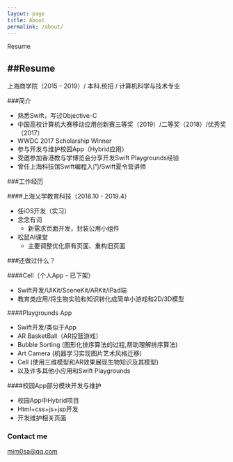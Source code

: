 ```yaml
---
layout: page
title: About
permalink: /about/
---
```


Resume

##Resume
-----

上海商学院（2015 - 2019）/ 本科.统招 / 计算机科学与技术专业

###简介

* 熟悉Swift，写过Objective-C
* 中国高校计算机大赛移动应用创新赛三等奖（2019）/二等奖（2018）/优秀奖（2017）
* WWDC 2017 Scholarship Winner
* 参与开发与维护校园App（Hybrid应用）
* 受邀参加香港教与学博览会分享开发Swift Playgrounds经验
* 曾任上海科技馆Swift编程入门/Swift夏令营讲师

###工作经历

####上海乂学教育科技（2018.10 - 2019.4）
* 任iOS开发（实习）
* 念念有词
	* 新需求页面开发，封装公用小组件
* 松鼠AI课堂
	* 主要调整优化原有页面、重构旧页面

###还做过什么？

####Cell（个人App - 已下架）

* Swift开发/UIKit/SceneKit/ARKit/iPad端
* 教育类应用/将生物实验和知识转化成简单小游戏和2D/3D模型

####Playgrounds App

* Swift开发/类似于App
* AR BasketBall（AR投篮游戏）
* Bubble Sorting (图形化排序算法的过程,帮助理解排序算法)
* Art Camera (机器学习实现图片艺术风格迁移)
* Cell (使用三维模型和AR效果展现生物知识及其模型)
* 以及许多其他小应用和Swift Playgrounds

####校园App部分模块开发与维护

* 校园App中Hybrid项目
* Html+css+js+jsp开发
* 开发维护相关页面

### Contact me

[mim0sa@qq.com](mailto:mim0sa@qq.com)